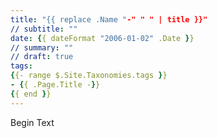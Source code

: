 ```yaml
---
title: "{{ replace .Name "-" " " | title }}"
// subtitle: ""
date: {{ dateFormat "2006-01-02" .Date }}
// summary: ""
// draft: true
tags:
{{- range $.Site.Taxonomies.tags }}
- {{ .Page.Title -}}
{{ end }}
---
```


Begin Text

<!--more-->